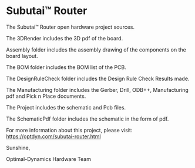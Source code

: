 # Subutai™ Router
The Subutai™ Router open hardware project sources.

The 3DRender includes the 3D pdf of the board.

Assembly folder includes the assembly drawing of the components on the board layout.

The BOM folder includes the BOM list of the PCB.

The DesignRuleCheck folder includes the Design Rule Check Results made.

The Manufacturing folder includes the Gerber, Drill, ODB++, Manufacturing pdf and Pick n Place documents.

The Project includes the schematic and Pcb files.

The SchematicPdf folder includes the schematic in the form of pdf.



For more information about this project, please visit: https://optdyn.com/subutai-router.html


Sunshine,


Optimal-Dynamics Hardware Team
